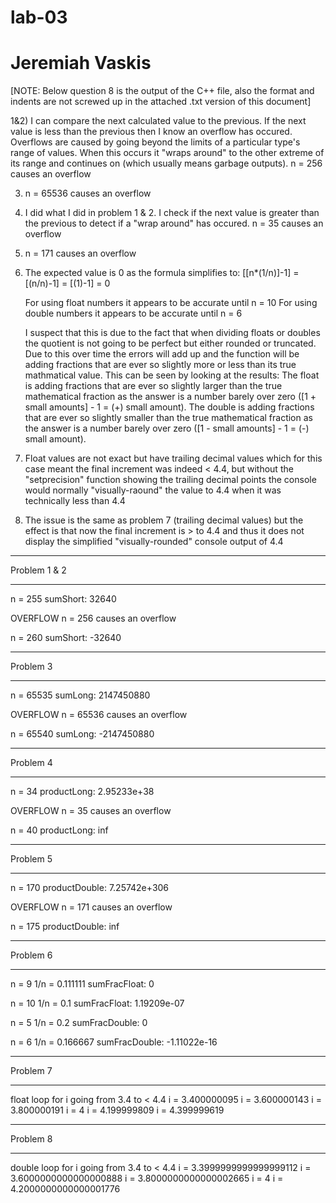 # lab-03
# Jeremiah Vaskis

[NOTE: Below question 8 is the output of the C++ file, also the format and indents are not screwed up in the attached .txt version of this document]

1&2)	I can compare the next calculated value to the previous.
	If the next value is less than the previous then I know an overflow has occured.
	Overflows are caused by going beyond the limits of a particular type's range of values.
	When this occurs it "wraps around" to the other extreme of its range and continues on (which usually means garbage 			outputs).
	n = 256 causes an overflow
 
3) 	n = 65536 causes an overflow

4) 	I did what I did in problem 1 & 2.
	I check if the next value is greater than the previous to detect if a "wrap around" has occured.
	n = 35 causes an overflow

5)	n = 171 causes an overflow 

6)	The expected value is 0 as the formula simplifies to:
	[[n*(1/n)]-1] = [(n/n)-1] = [(1)-1] = 0
	
	For using float numbers it appears to be accurate until n = 10
	For using double numbers it appears to be accurate until n = 6
	
	I suspect that this is due to the fact that when dividing floats or doubles the quotient is not going to be perfect but either 		rounded or truncated.
	Due to this over time the errors will add up and the function will be adding fractions that are ever so slightly more or less 		than its true mathmatical value.
	This can be seen by looking at the results:
		The float is adding fractions that are ever so slightly larger than the true mathematical fraction as the answer is a 			number barely over zero ([1 + small amounts] - 1 = (+) small amount).
		The double is adding fractions that are ever so slightly smaller than the true mathematical fraction as the answer is a 		number barely over zero ([1 - small amounts] - 1 = (-) small amount).

7)	Float values are not exact but have trailing decimal values which for this case meant the final increment was indeed < 4.4, but 	without the "setprecision" function showing the trailing decimal points the console would normally "visually-raound" the value 		to 4.4 when it was technically less than 4.4

8)	The issue is the same as problem 7 (trailing decimal values) but the effect is that now the final increment is > to 4.4 and thus	it does not display the simplified "visually-rounded" console output of 4.4

______________________________
Problem 1 & 2
______________________________
  n =        255
  sumShort:  32640

  OVERFLOW
  n = 256 causes an overflow

  n =        260
  sumShort:  -32640

______________________________
Problem 3
______________________________
  n =        65535
  sumLong:   2147450880

  OVERFLOW
  n = 65536 causes an overflow

  n =        65540
  sumLong:   -2147450880

______________________________
Problem 4
______________________________
  n =      34
  productLong: 2.95233e+38

  OVERFLOW
  n = 35 causes an overflow

  n =      40
  productLong: inf

______________________________
Problem 5
______________________________
  n =            170
  productDouble: 7.25742e+306

  OVERFLOW
  n = 171 causes an overflow

  n =            175
  productDouble: inf

______________________________
Problem 6
______________________________
  n =           9
  1/n =         0.111111
  sumFracFloat: 0

  n =           10
  1/n =         0.1
  sumFracFloat: 1.19209e-07

  n =            5
  1/n =          0.2
  sumFracDouble: 0

  n =            6
  1/n =          0.166667
  sumFracDouble: -1.11022e-16

______________________________
Problem 7
______________________________
float loop for i going from 3.4 to < 4.4
i = 3.400000095
i = 3.600000143
i = 3.800000191
i = 4
i = 4.199999809
i = 4.399999619

______________________________
Problem 8
______________________________
double loop for i going from 3.4 to < 4.4
i = 3.3999999999999999112
i = 3.6000000000000000888
i = 3.8000000000000002665
i = 4
i = 4.2000000000000001776
